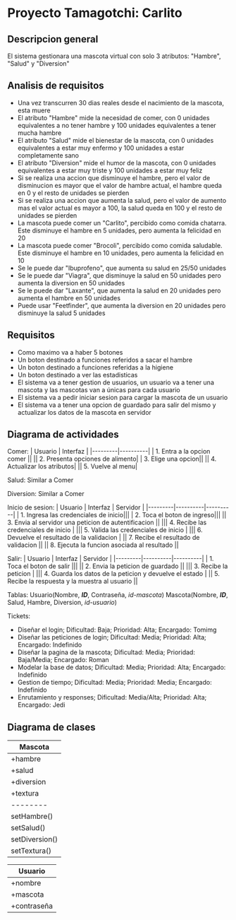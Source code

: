 # Proyecto Tamagotchi: Carlito

## Descripcion general
El sistema gestionara una mascota virtual con solo 3 atributos: "Hambre", "Salud" y "Diversion"

## Analisis de requisitos
- Una vez transcurren 30 dias reales desde el nacimiento de la mascota, esta muere
- El atributo "Hambre" mide la necesidad de comer, con 0 unidades equivalentes a no tener hambre y 100 unidades equivalentes a tener mucha hambre
- El atributo "Salud" mide el bienestar de la mascota, con 0 unidades equivalentes a estar muy enfermo y 100 unidades a estar completamente sano
- El atributo "Diversion" mide el humor de la mascota, con 0 unidades equivalentes a estar muy triste y 100 unidades a estar muy feliz
- Si se realiza una accion que disminuye el hambre, pero el valor de disminucion es mayor que el valor de hambre actual, el hambre queda en 0 y el resto de unidades se pierden
- Si se realiza una accion que aumenta la salud, pero el valor de aumento mas el valor actual es mayor a 100, la salud queda en 100 y el resto de unidades se pierden
- La mascota puede comer un "Carlito", percibido como comida chatarra. Este disminuye el hambre en 5 unidades, pero aumenta la felicidad en 20
- La mascota puede comer "Brocoli", percibido como comida saludable. Este disminuye el hambre en 10 unidades, pero aumenta la felicidad en 10
- Se le puede dar "Ibuprofeno", que aumenta su salud en 25/50 unidades
- Se le puede dar "Viagra", que disminuye la salud en 50 unidades pero aumenta la diversion en 50 unidades
- Se le puede dar "Laxante", que aumenta la salud en 20 unidades pero aumenta el hambre en 50 unidades
- Puede usar "Feetfinder", que aumenta la diversion en 20 unidades pero disminuye la salud 5 unidades

## Requisitos
- Como maximo va a haber 5 botones
- Un boton destinado a funciones referidos a sacar el hambre
- Un boton destinado a funciones referidas a la higiene
- Un boton destinado a ver las estadisticas
- El sistema va a tener gestion de usuarios, un usuario va a tener una mascota y las mascotas van a únicas para cada usuario
- El sistema va a pedir iniciar sesion para cargar la mascota de un usuario
- El sistema va a tener una opcion de guardado para salir del mismo y actualizar los datos de la mascota en servidor

## Diagrama de actividades

Comer:
| Usuario | Interfaz |
|---------|----------|
| 1. Entra a la opcion comer ||
|| 2. Presenta opciones de alimento|
| 3. Elige una opcion||
|| 4. Actualizar los atributos|
|| 5. Vuelve al menu|

Salud: Similar a Comer

Diversion: Similar a Comer

Inicio de sesion:
| Usuario | Interfaz | Servidor |
|---------|----------|----------|
| 1. Ingresa las credenciales de inicio|||
| 2. Toca el boton de ingreso|||
|| 3. Envia al servidor una peticion de autentificacion ||
||| 4. Recibe las credenciales de inicio |
||| 5. Valida las credenciales de inicio |
||| 6. Devuelve el resultado de la validacion |
|| 7. Recibe el resultado de validacion ||
|| 8. Ejecuta la funcion asociada al resultado ||

Salir:
| Usuario | Interfaz | Servidor |
|---------|----------|----------|
| 1. Toca el boton de salir |||
|| 2. Envia la peticion de guardado ||
||| 3. Recibe la peticion |
||| 4. Guarda los datos de la peticion y devuelve el estado |
|| 5. Recibe la respuesta y la muestra al usuario ||

Tablas:
Usuario(Nombre, **_ID_**, Contraseña, _id-mascota_)
Mascota(Nombre, **_ID_**, Salud, Hambre, Diversion, _id-usuario_)

Tickets:
- Diseñar el login; Dificultad: Baja; Prioridad: Alta; Encargado: Tomimg
- Diseñar las peticiones de login; Dificultad: Media; Prioridad: Alta; Encargado: Indefinido
- Diseñar la pagina de la mascota; Dificultad: Media; Prioridad: Baja/Media; Encargado: Roman
- Modelar la base de datos; Dificultad: Media; Prioridad: Alta; Encargado: Indefinido
- Gestion de tiempo; Dificultad: Media; Prioridad: Media; Encargado: Indefinido
- Enrutamiento y responses; Dificultad: Media/Alta; Prioridad: Alta; Encargado: Jedi

## Diagrama de clases
|Mascota|
|---------|
|+hambre|
|+salud|
|+diversion|
|+textura|
|--------|
|setHambre()|
|setSalud()|
|setDiversion()|
|setTextura()|

|Usuario|
|------|
|+nombre|
|+mascota|
|+contraseña| 